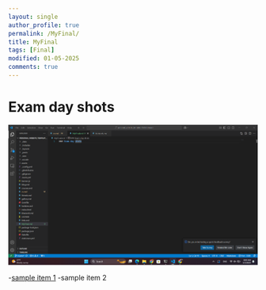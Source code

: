 ```yaml
---
layout: single
author_profile: true
permalink: /MyFinal/
title: MyFinal
tags: [Final]
modified: 01-05-2025
comments: true
---
```


# Exam day shots

![WelcomePicture](/assets/images/final.png)
    <!-- image_path: /assets/images/1.jpg -->

-[sample item 1](https://fccourse.liara.run)
-sample item 2